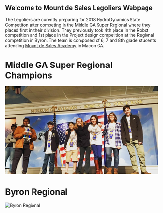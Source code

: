 ## Welcome to Mount de Sales Legoliers Webpage

The Legoliers are curently preparing for 2018 HydroDynamics State Competiton after competing in the Middle GA Super Regional where they placed first in their division.  They previously took 4th place in the Robot competition and 1st place in the Project design competition at the Regional competition in Byron.  The team is composed of 6, 7 and 8th grade students attending  [Mount de Sales Academy](http://www.mountdesales.net) in Macon GA.  

# Middle GA Super Regional Champions
![WR Super Regional](https://github.com/MDS-Legoliers/MDS-Legoliers.github.io/blob/master/img/2017SRChampions.jpg?raw=true)

# Byron Regional
![Byron Regional](http://scontent-iad3-1.xx.fbcdn.net/v/t1.0-9/25299311_1514395405281517_6422002564024246732_n.jpg?oh=00f0b22491e1a46088039afecc4ab0a4&oe=5AFD1C1D)





